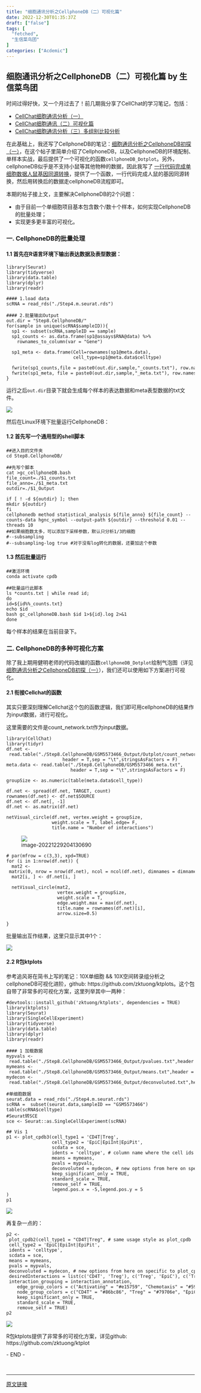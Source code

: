 ```yaml
---
title: "细胞通讯分析之CellphoneDB（二）可视化篇"
date: 2022-12-30T01:35:37Z
draft: ["false"]
tags: [
  "fetched",
  "生信菜鸟团"
]
categories: ["Acdemic"]
---
```

细胞通讯分析之CellphoneDB（二）可视化篇 by 生信菜鸟团
------
<div><section data-tool="mdnice编辑器" data-website="https://www.mdnice.com"><p data-tool="mdnice编辑器">时间过得好快，又一个月过去了！前几期我分享了CellChat的学习笔记，包括：</p><ul data-tool="mdnice编辑器"><li><section><a href="https://mp.weixin.qq.com/s?__biz=MzUzMTEwODk0Ng==&amp;mid=2247505973&amp;idx=1&amp;sn=2af24cf413aa52d9ab3ec4999be267fa&amp;scene=21#wechat_redirect" data-linktype="2">CellChat细胞通讯分析（一）</a></section></li><li><section><a href="https://mp.weixin.qq.com/s?__biz=MzUzMTEwODk0Ng==&amp;mid=2247506674&amp;idx=1&amp;sn=f39940f714833c4742ba2c61a579173f&amp;scene=21#wechat_redirect" data-linktype="2">CellChat细胞通讯（二）可视化篇</a></section></li><li><section><a href="https://mp.weixin.qq.com/s?__biz=MzUzMTEwODk0Ng==&amp;mid=2247507275&amp;idx=1&amp;sn=47a8b040307b660ebe483aaec2cc4547&amp;chksm=fa451876cd32916030e713de041b56c79c495753edffd44476daa31fcf61c9819cb30028fcb2&amp;scene=21&amp;cur_album_id=2487778019613540353&amp;rd2werd=1&amp;key=1abe5a9a52da9c19911c3539a2229b80f894774a21abef6d9999b4233e7f004adbf4dd0b0d49a85571029e865b6d86d165fb73e3e5aaad76146469c7dda73b0729cb5b64e248e58e7fe7c88a5dab6d485061029782b5aada2c8340568d16f66f5277ca96a29d92b6918b115db1771b649b629fd5e79f16fe20976fb85ebd67a9&amp;ascene=14&amp;uin=MjA1MzU5NzYxNA==&amp;devicetype=Windows%2010%20x64&amp;version=63080021&amp;lang=zh_CN&amp;exportkey=n_ChQIAhIQ2aa3J/1BzHIIU82fdO9zsxLgAQIE97dBBAEAAAAAAD5IIeqIMAEAAAAOpnltbLcz9gKNyK89dVj0rj8%20dK8k/Rq515TlznIiHrf3JrhnZx86auq%20/Xv6Xyn7i49qVBgyuJIkeQIKr%20nwZNdA%20n0v62dxDH8ltEmLh3dXMCa6%2034IA5qksK6SWZSKc2tbTCg5cIZhTd%20Ojn%20I5XIUbMFUsRNvlEF%20H2JV84/6o2o%20PLtczzyALELC5WOBIG6cCFLzOWSG3eDIICZl3DAEcfXgVeOtrNuemquWXjs1MejdaJBLWullf4p1XiShkr9yxn%20SKe0v&amp;acctmode=0&amp;pass_ticket=4taWOLI7Rh2AVMRJ5hfeeRH3DDTmQAnVUiYTfUBCeRW4oZR5z0ZbHj7rLhJSkI%20k&amp;wx_header=1&amp;fontgear=2#wechat_redirect" data-linktype="2">CellChat细胞通讯分析（三）多组别比较分析</a></section></li></ul><p data-tool="mdnice编辑器">在此基础上，我还写了CellphoneDB的笔记：<a href="https://mp.weixin.qq.com/s?__biz=MzUzMTEwODk0Ng==&amp;mid=2247508318&amp;idx=1&amp;sn=17c096db0c85ee056f738912d5816cc0&amp;scene=21#wechat_redirect" data-linktype="2">细胞通讯分析之CellphoneDB初探（一）</a>，在这个帖子里简单介绍了CellphoneDB，以及CellphoneDB的环境配制、单样本实战，最后提供了一个可视化的函数<code>cellphoneDB_Dotplot</code>。另外，cellphoneDB似乎是不支持小鼠等其他物种的数据，因此我写了 <a href="https://mp.weixin.qq.com/s?__biz=Mzg5MjcxNzg1NA==&amp;mid=2247485748&amp;idx=1&amp;sn=a9a2229babc722013f5ea0e2a2db7dac&amp;scene=21#wechat_redirect" data-linktype="2">一行代码完成单细胞数据人鼠基因同源转换</a>，提供了一个函数，一行代码完成人鼠的基因同源转换，然后用转换后的数据走cellphoneDB流程即可。</p><p data-tool="mdnice编辑器">本期的帖子接上文，主要<span>解决</span>CellphoneDB的2个问题：</p><ul data-tool="mdnice编辑器"><li><section>由于目前一个单细胞项目基本包含数个/数十个样本，如何实现CellphoneDB的批量处理；</section></li><li><section>实现更多更丰富的可视化。</section></li></ul><h3 data-tool="mdnice编辑器">一. CellphoneDB的批量处理</h3><h4 data-tool="mdnice编辑器">1.1 首先在R语言环境下输出表达数据及表型数据：</h4><pre data-tool="mdnice编辑器"><span></span><code><span>library</span>(Seurat)<br><span>library</span>(tidyverse)<br><span>library</span>(data.table)<br><span>library</span>(dplyr)<br><span>library</span>(readr)<br><br><span>#### 1.load data</span><br>scRNA = read_rds(<span>"./Step4.m.seurat.rds"</span>)<br><br><span>#### 2.批量输出Output</span><br>out.dir = <span>"Step8.CellphoneDB/"</span><br><span>for</span>(sample <span>in</span> unique(scRNA$sampleID)){<br>  sp1 &lt;- subset(scRNA,sampleID == sample)<br>  sp1_counts &lt;- as.data.frame(sp1@assays$RNA@data) %&gt;% <br>    rownames_to_column(var = <span>"Gene"</span>)<br>  <br>  sp1_meta &lt;- data.frame(Cell=rownames(sp1@meta.data), <br>                         cell_type=sp1@meta.data$celltype)<br>  <br>  fwrite(sp1_counts,file = paste0(out.dir,sample,<span>"_counts.txt"</span>), row.names=<span>F</span>, sep=<span>'\t'</span>)<br>  fwrite(sp1_meta, file = paste0(out.dir,sample,<span>"_meta.txt"</span>), row.names=<span>F</span>, sep=<span>'\t'</span>)<br>}<br></code></pre><p data-tool="mdnice编辑器">运行之后<code>out.dir</code>目录下就会生成每个样本的表达数据和meta表型数据的txt文件。</p><img data-ratio="0.6277777777777778" data-src="https://mmbiz.qpic.cn/mmbiz/iaRJcrq2Los9BicQvl1a4iasiaN0753dUPXbkmnaczg6YfNzYBaZYl3fHm4hV6tW5NhVWiaYEbVCsbp5u1NRXH14Eaw/640?wx_fmt=other" data-type="other" data-w="900" src="https://mmbiz.qpic.cn/mmbiz/iaRJcrq2Los9BicQvl1a4iasiaN0753dUPXbkmnaczg6YfNzYBaZYl3fHm4hV6tW5NhVWiaYEbVCsbp5u1NRXH14Eaw/640?wx_fmt=other"><p data-tool="mdnice编辑器">然后在Linux环境下批量运行CellphoneDB：</p><h4 data-tool="mdnice编辑器">1.2 首先写一个通用型的shell脚本</h4><pre data-tool="mdnice编辑器"><span></span><code><span>#</span><span><span>#进入目的文件夹</span></span><br>cd Step8.CellphoneDB/<br><span><br>#</span><span><span>#先写个脚本</span></span><br>cat &gt;gc_cellphoneDB.bash<br>file_count=./$1_counts.txt<br>file_anno=./$1_meta.txt<br>outdir=./$1_Output<br><br>if [ ! -d ${outdir} ]; then<br>mkdir ${outdir}<br>fi<br>cellphonedb method statistical_analysis ${file_anno} ${file_count} --counts-data hgnc_symbol --output-path ${outdir} --threshold 0.01 --threads 10 <br><span>#</span><span><span>#如果细胞数太多，可以添加下采样参数，默认只分析1/3的细胞</span></span><br><span>#</span><span>--subsampling</span><br><span>#</span><span>--subsampling-log <span>true</span> <span>#对于没有log转化的数据，还要加这个参数</span></span><br></code></pre><h4 data-tool="mdnice编辑器">1.3 然后批量运行</h4><pre data-tool="mdnice编辑器"><span></span><code><span>#</span><span><span>#激活环境</span></span><br>conda activate cpdb <br><span><br>#</span><span><span>#批量运行此脚本</span></span><br>ls *counts.txt | while read id;<br>do <br>id=${id%%_counts.txt}<br>echo $id<br>bash gc_cellphoneDB.bash $id 1&gt;${id}.log 2&gt;&amp;1 <br>done<br></code></pre><p data-tool="mdnice编辑器">每个样本的结果在当前目录下。</p><h3 data-tool="mdnice编辑器">二. CellphoneDB的多种可视化方案</h3><p data-tool="mdnice编辑器">除了我上期用健明老师的代码改编的函数<code>cellphoneDB_Dotplot</code>绘制气泡图（详见<a href="https://mp.weixin.qq.com/s?__biz=MzUzMTEwODk0Ng==&amp;mid=2247508318&amp;idx=1&amp;sn=17c096db0c85ee056f738912d5816cc0&amp;scene=21#wechat_redirect" data-linktype="2">细胞通讯分析之CellphoneDB初探（一）</a>），我们还可以使用如下方案进行可视化。</p><h4 data-tool="mdnice编辑器">2.1 衔接Cellchat的函数</h4><p data-tool="mdnice编辑器">其实只要深刻理解Cellchat这个包的函数逻辑，我们即可用cellphoneDB的结果作为input数据，进行可视化。</p><p data-tool="mdnice编辑器">这里需要的文件是count_network.txt作为input数据。</p><pre data-tool="mdnice编辑器"><span></span><code><span>library</span>(CellChat)<br><span>library</span>(tidyr)<br>df.net &lt;- read.table(<span>"./Step8.CellphoneDB/GSM5573466_Output/Outplot/count_network.txt"</span>,<br>                     header = <span>T</span>,sep = <span>"\t"</span>,stringsAsFactors = <span>F</span>)<br>meta.data &lt;- read.table(<span>"./Step8.CellphoneDB/GSM5573466_meta.txt"</span>,<br>                        header = <span>T</span>,sep = <span>"\t"</span>,stringsAsFactors = <span>F</span>)<br><br>groupSize &lt;- as.numeric(table(meta.data$cell_type))<br><br>df.net &lt;- spread(df.net, TARGET, count)<br>rownames(df.net) &lt;- df.net$SOURCE<br>df.net &lt;- df.net[, -<span>1</span>]<br>df.net &lt;- as.matrix(df.net)<br><br>netVisual_circle(df.net, vertex.weight = groupSize,<br>                 weight.scale = <span>T</span>, label.edge= <span>F</span>,<br>                 title.name = <span>"Number of interactions"</span>)<br></code></pre><figure data-tool="mdnice编辑器"><img data-ratio="0.9659367396593674" data-src="https://mmbiz.qpic.cn/mmbiz/iaRJcrq2Los9BicQvl1a4iasiaN0753dUPXbLMDE2rWqCcq7DQiciaibficd2w19h94RY4DWM4EmTFU4y8ZqhSWpNhWlCg/640?wx_fmt=other" data-type="other" data-w="411" src="https://mmbiz.qpic.cn/mmbiz/iaRJcrq2Los9BicQvl1a4iasiaN0753dUPXbLMDE2rWqCcq7DQiciaibficd2w19h94RY4DWM4EmTFU4y8ZqhSWpNhWlCg/640?wx_fmt=other"><figcaption>image-20221229204130690</figcaption></figure><pre data-tool="mdnice编辑器"><span></span><code><span># par(mfrow = c(3,3), xpd=TRUE)</span><br><span>for</span> (i <span>in</span> <span>1</span>:nrow(df.net)) {<br>  mat2 &lt;- matrix(<span>0</span>, nrow = nrow(df.net), ncol = ncol(df.net), dimnames = dimnames(df.net))<br>  mat2[i, ] &lt;- df.net[i, ]<br>  <br>  netVisual_circle(mat2, <br>                   vertex.weight = groupSize,<br>                   weight.scale = <span>T</span>, <br>                   edge.weight.max = max(df.net),<br>                   title.name = rownames(df.net)[i],<br>                   arrow.size=<span>0.5</span>)<br>  <br>}<br></code></pre><p data-tool="mdnice编辑器">批量输出互作结果，这里只显示其中1个：</p><img data-ratio="0.9236499068901304" data-src="https://mmbiz.qpic.cn/mmbiz/iaRJcrq2Los9BicQvl1a4iasiaN0753dUPXb4ibf7KtqMZiayhUvQPWU5pTEaahIam3ts5PWbzTpCWAcQxTUibfEu6Q1w/640?wx_fmt=other" data-type="other" data-w="537" src="https://mmbiz.qpic.cn/mmbiz/iaRJcrq2Los9BicQvl1a4iasiaN0753dUPXb4ibf7KtqMZiayhUvQPWU5pTEaahIam3ts5PWbzTpCWAcQxTUibfEu6Q1w/640?wx_fmt=other"><h4 data-tool="mdnice编辑器">2.2 R包ktplots</h4><p data-tool="mdnice编辑器">参考追风哥在简书上写的笔记：10X单细胞 &amp;&amp; 10X空间转录组分析之cellphoneDB可视化进阶，github: https://github.com/zktuong/ktplots。这个包自带了非常多的可视化方案，这里列举其中一两种：</p><pre data-tool="mdnice编辑器"><span></span><code><span>#devtools::install_github('zktuong/ktplots', dependencies = TRUE)</span><br><span>library</span>(ktplots)<br><span>library</span>(Seurat)<br><span>library</span>(SingleCellExperiment)<br><span>library</span>(tidyverse)<br><span>library</span>(data.table)<br><span>library</span>(dplyr)<br><span>library</span>(readr)<br></code></pre><pre data-tool="mdnice编辑器"><span></span><code><span>#### 1 加载数据</span><br>mypvals &lt;- read.table(<span>"./Step8.CellphoneDB/GSM5573466_Output/pvalues.txt"</span>,header = <span>T</span>,sep = <span>"\t"</span>,stringsAsFactors = <span>F</span>,check.names = <span>F</span>)<br>mymeans &lt;- read.table(<span>"./Step8.CellphoneDB/GSM5573466_Output/means.txt"</span>,header = <span>T</span>,sep = <span>"\t"</span>,stringsAsFactors = <span>F</span>,check.names = <span>F</span>) <br>mydecon &lt;- read.table(<span>"./Step8.CellphoneDB/GSM5573466_Output/deconvoluted.txt"</span>,header = <span>T</span>,sep = <span>"\t"</span>,stringsAsFactors = <span>F</span>,check.names = <span>F</span>)<br><br><span>#单细胞数据</span><br>seurat.data = read_rds(<span>"./Step4.m.seurat.rds"</span>)<br>scRNA =  subset(seurat.data,sampleID == <span>"GSM5573466"</span>)<br>table(scRNA$celltype)<br><span>#Seurat转SCE</span><br>sce &lt;- Seurat::as.SingleCellExperiment(scRNA)<br></code></pre><pre data-tool="mdnice编辑器"><span></span><code><span>## Vis 1</span><br>p1 &lt;- plot_cpdb3(cell_type1 = <span>'CD4T|Treg'</span>, <br>                 cell_type2 = <span>'EpiC|EpiInt|EpiPit'</span>,<br>                 scdata = sce,<br>                 idents = <span>'celltype'</span>, <span># column name where the cell ids are located in the metadata</span><br>                 means = mymeans,<br>                 pvals = mypvals,<br>                 deconvoluted = mydecon, <span># new options from here on specific to plot_cpdb3</span><br>                 keep_significant_only = <span>TRUE</span>,<br>                 standard_scale = <span>TRUE</span>,<br>                 remove_self = <span>TRUE</span>,<br>                 legend.pos.x = -<span>5</span>,legend.pos.y = <span>5</span><br>)<br>p1<br></code></pre><img data-ratio="0.7066115702479339" data-src="https://mmbiz.qpic.cn/mmbiz/iaRJcrq2Los9BicQvl1a4iasiaN0753dUPXbbQbr94pg8AVpw4SZJrQTMp0pRq1omXA5o7g8S2GDoBjfKVohPQ0waA/640?wx_fmt=other" data-type="other" data-w="1210" src="https://mmbiz.qpic.cn/mmbiz/iaRJcrq2Los9BicQvl1a4iasiaN0753dUPXbbQbr94pg8AVpw4SZJrQTMp0pRq1omXA5o7g8S2GDoBjfKVohPQ0waA/640?wx_fmt=other"><p data-tool="mdnice编辑器">再复杂一点的：</p><pre data-tool="mdnice编辑器"><span></span><code>p2 &lt;- plot_cpdb2(cell_type1 = <span>"CD4T|Treg"</span>, <span># same usage style as plot_cpdb</span><br> cell_type2 = <span>'EpiC|EpiInt|EpiPit'</span>,<br> idents = <span>'celltype'</span>,<br> scdata = sce,<br> means = mymeans,<br> pvals = mypvals,<br> deconvoluted = mydecon, <span># new options from here on specific to plot_cpdb2</span><br> desiredInteractions = list(c(<span>'CD4T'</span>, <span>'Treg'</span>), c(<span>'Treg'</span>, <span>'EpiC'</span>), c(<span>'Treg'</span>, <span>'EpiInt'</span>), c(<span>'Treg'</span>, <span>'EpiPit'</span>)),<br> interaction_grouping = interaction_annotation,<br>    edge_group_colors = c(<span>"Activating"</span> = <span>"#e15759"</span>, <span>"Chemotaxis"</span> = <span>"#59a14f"</span>, <span>"Inhibitory"</span> = <span>"#4e79a7"</span>, <span>"Intracellular trafficking"</span> = <span>"#9c755f"</span>, <span>"DC_development"</span> = <span>"#B07aa1"</span>),<br>    node_group_colors = c(<span>"CD4T"</span> = <span>"#86bc86"</span>, <span>"Treg"</span> = <span>"#79706e"</span>, <span>"EpiC"</span> = <span>"#ff7f0e"</span>, <span>"EpiInt"</span> = <span>"#bcbd22"</span>  ,<span>"EpiPit"</span> = <span>"#17becf"</span>),<br>    keep_significant_only = <span>TRUE</span>,<br>    standard_scale = <span>TRUE</span>,<br>    remove_self = <span>TRUE</span>)<br>p2<br></code></pre><img data-ratio="0.849" data-src="https://mmbiz.qpic.cn/mmbiz/iaRJcrq2Los9BicQvl1a4iasiaN0753dUPXbFImibZXBiaNdYkfmmoBXtaFUZw3IUprk9xEvBhTmJHjgydu6pWQBydZA/640?wx_fmt=other" data-type="other" data-w="1000" src="https://mmbiz.qpic.cn/mmbiz/iaRJcrq2Los9BicQvl1a4iasiaN0753dUPXbFImibZXBiaNdYkfmmoBXtaFUZw3IUprk9xEvBhTmJHjgydu6pWQBydZA/640?wx_fmt=other"><p data-tool="mdnice编辑器">R包ktplots提供了非常多的可视化方案，详见github: https://github.com/zktuong/ktplot</p><span>- END -</span></section><p><br></p><p><mp-style-type data-value="10000"></mp-style-type></p></div>  
<hr>
<a href="https://mp.weixin.qq.com/s/fKZe4GXyO6y2AI3b7ivYIg",target="_blank" rel="noopener noreferrer">原文链接</a>
